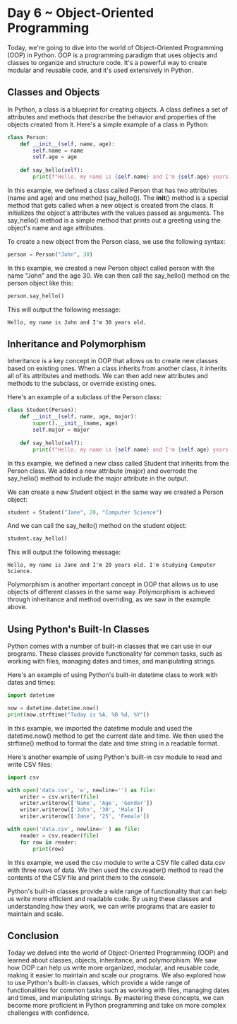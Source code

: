 # Day 6 ~ Object-Oriented Programming

Today, we're going to dive into the world of Object-Oriented Programming (OOP) in Python. OOP is a programming paradigm that uses objects and classes to organize and structure code. It's a powerful way to create modular and reusable code, and it's used extensively in Python.

## Classes and Objects

In Python, a class is a blueprint for creating objects. A class defines a set of attributes and methods that describe the behavior and properties of the objects created from it. Here's a simple example of a class in Python:

```py
class Person:
    def __init__(self, name, age):
        self.name = name
        self.age = age
    
    def say_hello(self):
        print(f"Hello, my name is {self.name} and I'm {self.age} years old.")
```

In this example, we defined a class called Person that has two attributes (name and age) and one method (say_hello()). The __init__() method is a special method that gets called when a new object is created from the class. It initializes the object's attributes with the values passed as arguments. The say_hello() method is a simple method that prints out a greeting using the object's name and age attributes.

To create a new object from the Person class, we use the following syntax:

```py
person = Person("John", 30)
```

In this example, we created a new Person object called person with the name "John" and the age 30. We can then call the say_hello() method on the person object like this:

```py
person.say_hello()
```

This will output the following message:

```
Hello, my name is John and I'm 30 years old.
```

## Inheritance and Polymorphism

Inheritance is a key concept in OOP that allows us to create new classes based on existing ones. When a class inherits from another class, it inherits all of its attributes and methods. We can then add new attributes and methods to the subclass, or override existing ones.

Here's an example of a subclass of the Person class:

```py
class Student(Person):
    def __init__(self, name, age, major):
        super().__init__(name, age)
        self.major = major
    
    def say_hello(self):
        print(f"Hello, my name is {self.name} and I'm {self.age} years old. I'm studying {self.major}.")
```

In this example, we defined a new class called Student that inherits from the Person class. We added a new attribute (major) and overrode the say_hello() method to include the major attribute in the output.

We can create a new Student object in the same way we created a Person object:

```py
student = Student("Jane", 20, "Computer Science")
```

And we can call the say_hello() method on the student object:

```py
student.say_hello()
```

This will output the following message:

```
Hello, my name is Jane and I'm 20 years old. I'm studying Computer Science.
```

Polymorphism is another important concept in OOP that allows us to use objects of different classes in the same way. Polymorphism is achieved through inheritance and method overriding, as we saw in the example above.

## Using Python's Built-In Classes

Python comes with a number of built-in classes that we can use in our programs. These classes provide functionality for common tasks, such as working with files, managing dates and times, and manipulating strings.

Here's an example of using Python's built-in datetime class to work with dates and times:

```py
import datetime

now = datetime.datetime.now()
print(now.strftime("Today is %A, %B %d, %Y"))
```

In this example, we imported the datetime module and used the datetime.now() method to get the current date and time. We then used the strftime() method to format the date and time string in a readable format.

Here's another example of using Python's built-in csv module to read and write CSV files:

```py
import csv

with open('data.csv', 'w', newline='') as file:
    writer = csv.writer(file)
    writer.writerow(['Name', 'Age', 'Gender'])
    writer.writerow(['John', '30', 'Male'])
    writer.writerow(['Jane', '25', 'Female'])

with open('data.csv', newline='') as file:
    reader = csv.reader(file)
    for row in reader:
        print(row)
```

In this example, we used the csv module to write a CSV file called data.csv with three rows of data. We then used the csv.reader() method to read the contents of the CSV file and print them to the console.

Python's built-in classes provide a wide range of functionality that can help us write more efficient and readable code. By using these classes and understanding how they work, we can write programs that are easier to maintain and scale.

## Conclusion

Today we delved into the world of Object-Oriented Programming (OOP) and learned about classes, objects, inheritance, and polymorphism. We saw how OOP can help us write more organized, modular, and reusable code, making it easier to maintain and scale our programs. We also explored how to use Python's built-in classes, which provide a wide range of functionalities for common tasks such as working with files, managing dates and times, and manipulating strings. By mastering these concepts, we can become more proficient in Python programming and take on more complex challenges with confidence.
